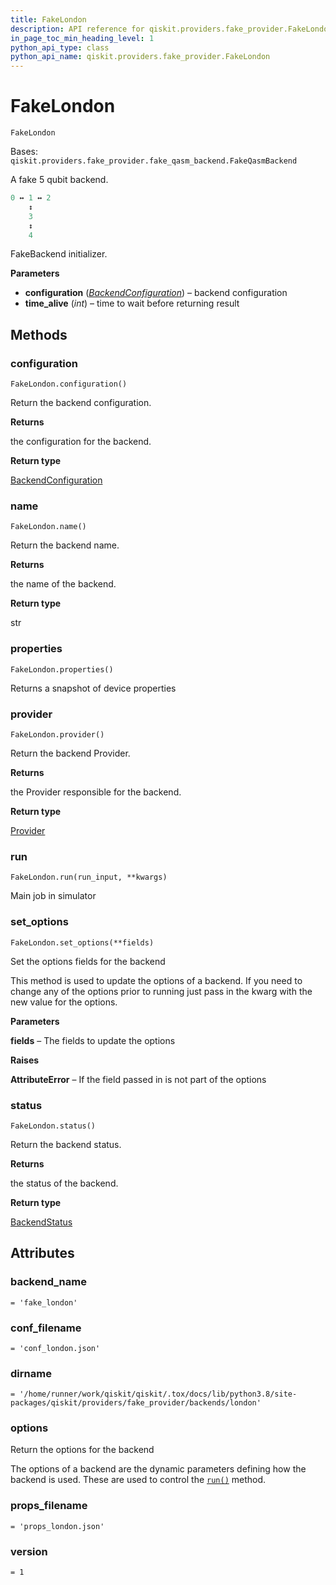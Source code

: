 ```yaml
---
title: FakeLondon
description: API reference for qiskit.providers.fake_provider.FakeLondon
in_page_toc_min_heading_level: 1
python_api_type: class
python_api_name: qiskit.providers.fake_provider.FakeLondon
---
```


# FakeLondon

<span id="qiskit.providers.fake_provider.FakeLondon" />

`FakeLondon`

Bases: `qiskit.providers.fake_provider.fake_qasm_backend.FakeQasmBackend`

A fake 5 qubit backend.

```python
0 ↔ 1 ↔ 2
    ↕
    3
    ↕
    4
```

FakeBackend initializer.

**Parameters**

*   **configuration** ([*BackendConfiguration*](qiskit.providers.models.BackendConfiguration "qiskit.providers.models.BackendConfiguration")) – backend configuration
*   **time\_alive** (*int*) – time to wait before returning result

## Methods

### configuration

<span id="qiskit.providers.fake_provider.FakeLondon.configuration" />

`FakeLondon.configuration()`

Return the backend configuration.

**Returns**

the configuration for the backend.

**Return type**

[BackendConfiguration](qiskit.providers.models.BackendConfiguration "qiskit.providers.models.BackendConfiguration")

### name

<span id="qiskit.providers.fake_provider.FakeLondon.name" />

`FakeLondon.name()`

Return the backend name.

**Returns**

the name of the backend.

**Return type**

str

### properties

<span id="qiskit.providers.fake_provider.FakeLondon.properties" />

`FakeLondon.properties()`

Returns a snapshot of device properties

### provider

<span id="qiskit.providers.fake_provider.FakeLondon.provider" />

`FakeLondon.provider()`

Return the backend Provider.

**Returns**

the Provider responsible for the backend.

**Return type**

[Provider](qiskit.providers.Provider "qiskit.providers.Provider")

### run

<span id="qiskit.providers.fake_provider.FakeLondon.run" />

`FakeLondon.run(run_input, **kwargs)`

Main job in simulator

### set\_options

<span id="qiskit.providers.fake_provider.FakeLondon.set_options" />

`FakeLondon.set_options(**fields)`

Set the options fields for the backend

This method is used to update the options of a backend. If you need to change any of the options prior to running just pass in the kwarg with the new value for the options.

**Parameters**

**fields** – The fields to update the options

**Raises**

**AttributeError** – If the field passed in is not part of the options

### status

<span id="qiskit.providers.fake_provider.FakeLondon.status" />

`FakeLondon.status()`

Return the backend status.

**Returns**

the status of the backend.

**Return type**

[BackendStatus](qiskit.providers.models.BackendStatus "qiskit.providers.models.BackendStatus")

## Attributes

<span id="qiskit.providers.fake_provider.FakeLondon.backend_name" />

### backend\_name

`= 'fake_london'`

<span id="qiskit.providers.fake_provider.FakeLondon.conf_filename" />

### conf\_filename

`= 'conf_london.json'`

<span id="qiskit.providers.fake_provider.FakeLondon.dirname" />

### dirname

`= '/home/runner/work/qiskit/qiskit/.tox/docs/lib/python3.8/site-packages/qiskit/providers/fake_provider/backends/london'`

<span id="qiskit.providers.fake_provider.FakeLondon.options" />

### options

Return the options for the backend

The options of a backend are the dynamic parameters defining how the backend is used. These are used to control the [`run()`](qiskit.providers.fake_provider.FakeLondon#run "qiskit.providers.fake_provider.FakeLondon.run") method.

<span id="qiskit.providers.fake_provider.FakeLondon.props_filename" />

### props\_filename

`= 'props_london.json'`

<span id="qiskit.providers.fake_provider.FakeLondon.version" />

### version

`= 1`

